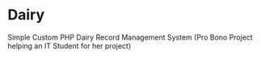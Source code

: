 Dairy
=====

Simple Custom PHP Dairy Record Management System (Pro Bono Project helping an IT Student for her project)
